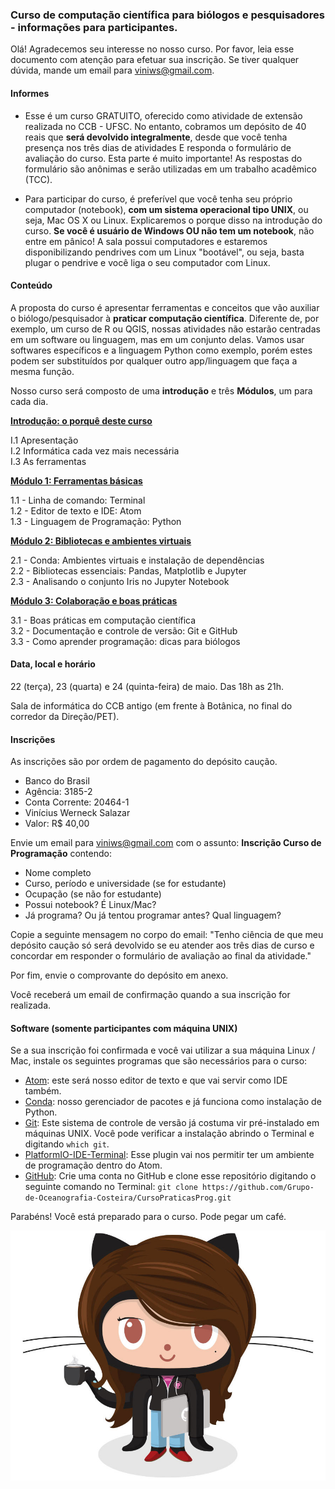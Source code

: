 ### Curso de computação científica para biólogos e pesquisadores - informações para participantes.

Olá! Agradecemos seu interesse no nosso curso. Por favor, leia esse documento com atenção para efetuar sua inscrição. Se tiver qualquer dúvida, mande um email para [viniws@gmail.com](mailto:viniws@gmail.com).

#### Informes

* Esse é um curso GRATUITO, oferecido como atividade de extensão realizada no CCB - UFSC. No entanto, cobramos um depósito de 40 reais que **será devolvido integralmente**, desde que você tenha presença nos três dias de atividades E responda o formulário de avaliação do curso. Esta parte é muito importante! As respostas do formulário são anônimas e serão utilizadas em um trabalho acadêmico (TCC).

* Para participar do curso, é preferível que você tenha seu próprio computador (notebook), **com um sistema operacional tipo UNIX**, ou seja, Mac OS X ou Linux. Explicaremos o porque disso na introdução do curso. **Se você é usuário de Windows OU não tem um notebook**, não entre em pânico! A sala possui computadores e estaremos disponibilizando pendrives com um Linux "bootável", ou seja, basta plugar o pendrive e você liga o seu computador com Linux.

#### Conteúdo

A proposta do curso é apresentar ferramentas e conceitos que vão auxiliar o biólogo/pesquisador à **praticar computação científica**. Diferente de, por exemplo, um curso de R ou QGIS, nossas atividades não estarão centradas em um software ou linguagem, mas em um conjunto delas. Vamos usar softwares específicos e a linguagem Python como exemplo, porém estes podem ser substituídos por qualquer outro app/linguagem que faça a mesma função.

Nosso curso será composto de uma **introdução** e três **Módulos**, um para cada dia.

[**Introdução: o porquê deste curso**](markdown/introducao.md/)

I.1 Apresentação  
I.2 Informática cada vez mais necessária  
I.3 As ferramentas

[**Módulo 1: Ferramentas básicas**](markdown/modulo_1.md)

1.1 - Linha de comando: Terminal  
1.2 - Editor de texto e IDE: Atom  
1.3 - Linguagem de Programação: Python

[**Módulo 2: Bibliotecas e ambientes virtuais**](markdown/modulo_2.md)

2.1 - Conda: Ambientes virtuais e instalação de dependências  
2.2 - Bibliotecas essenciais: Pandas, Matplotlib e Jupyter  
2.3 - Analisando o conjunto Iris no Jupyter Notebook  

[**Módulo 3: Colaboração e boas práticas**](markdown/modulo_3.md)

3.1 - Boas práticas em computação científica  
3.2 - Documentação e controle de versão: Git e GitHub  
3.3 - Como aprender programação: dicas para biólogos

#### Data, local e horário

22 (terça), 23 (quarta) e 24 (quinta-feira) de maio. Das 18h as 21h.

Sala de informática do CCB antigo (em frente à Botânica, no final do corredor da Direção/PET).

#### Inscrições

As inscrições são por ordem de pagamento do depósito caução. 

* Banco do Brasil
* Agência: 3185-2
* Conta Corrente: 20464-1
* Vinícius Werneck Salazar
* Valor: R$ 40,00

Envie um email para [viniws@gmail.com](mailto:viniws@gmail.com) com o assunto: **Inscrição Curso de Programação** contendo:

* Nome completo
* Curso, período e universidade (se for estudante)
* Ocupação (se não for estudante)
* Possui notebook? É Linux/Mac?
* Já programa? Ou já tentou programar antes? Qual linguagem?

Copie a seguinte mensagem no corpo do email:
"Tenho ciência de que meu depósito caução só será devolvido se eu atender aos três dias de curso e concordar em responder o formulário de avaliação ao final da atividade."

Por fim, envie o comprovante do depósito em anexo.

Você receberá um email de confirmação quando a sua inscrição for realizada.

#### Software (somente participantes com máquina UNIX)

Se a sua inscrição foi confirmada e você vai utilizar a sua máquina Linux / Mac, instale os seguintes programas que são necessários para o curso:

* [Atom](https://atom.io/): este será nosso editor de texto e que vai servir como IDE também.
* [Conda](https://conda.io/docs/user-guide/install/download.html): nosso gerenciador de pacotes e já funciona como instalação de Python.
* [Git](https://git-scm.com/downloads): Este sistema de controle de versão já costuma vir pré-instalado em máquinas UNIX. Você pode verificar a instalação abrindo o Terminal e digitando ```which git```.
* [PlatformIO-IDE-Terminal](https://atom.io/packages/platformio-ide-terminal): Esse plugin vai nos permitir ter um ambiente de programação dentro do Atom.
* [GitHub](https://github.com/): Crie uma conta no GitHub e clone esse repositório digitando o seguinte comando no Terminal: ```git clone https://github.com/Grupo-de-Oceanografia-Costeira/CursoPraticasProg.git```

Parabéns! Você está preparado para o curso. Pode pegar um café.

![](img/femalecodercat.jpg)